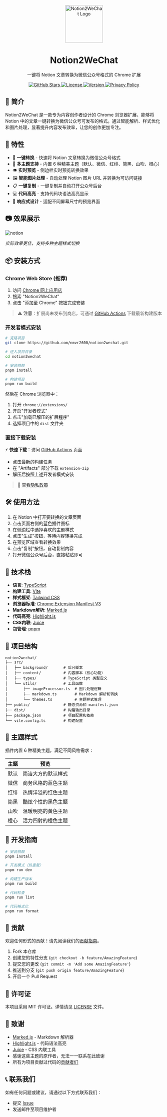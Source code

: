 <div align="center">
  <img src="icon.svg" alt="Notion2WeChat Logo" width="120" height="120">
  <h1>Notion2WeChat</h1>
  <p>一键将 Notion 文章转换为微信公众号格式的 Chrome 扩展</p>
  
  <p>
    <a href="https://github.com/nmvr2600/notion2wechat/stargazers">
      <img src="https://img.shields.io/github/stars/nmvr2600/notion2wechat" alt="GitHub Stars">
    </a>
    <a href="https://github.com/nmvr2600/notion2wechat/blob/main/LICENSE">
      <img src="https://img.shields.io/github/license/nmvr2600/notion2wechat" alt="License">
    </a>
    <a href="https://github.com/nmvr2600/notion2wechat/releases">
      <img src="https://img.shields.io/github/v/release/nmvr2600/notion2wechat" alt="Version">
    </a>
    <a href="./docs/privacy.html">
      <img src="https://img.shields.io/badge/privacy-policy-blue" alt="Privacy Policy">
    </a>
  </p>
</div>

## 🌟 简介

Notion2WeChat 是一款专为内容创作者设计的 Chrome 浏览器扩展，能够将 Notion 中的文章一键转换为微信公众号可发布的格式。通过智能解析、样式优化和图片处理，显著提升内容发布效率，让您的创作更加专注。

## 🚀 特性

- 🔄 **一键转换** - 快速将 Notion 文章转换为微信公众号格式
- 🎨 **多主题支持** - 内置 6 种精美主题（默认、微信、红绯、简黑、山吹、橙心）
- 👁️ **实时预览** - 侧边栏实时预览转换效果
- 🖼️ **智能图片处理** - 自动处理 Notion 图片 URL 并转换为可访问链接
- 📋 **一键复制** - 一键复制并自动打开公众号后台
- 💻 **代码高亮** - 支持代码块语法高亮显示
- 📱 **响应式设计** - 适配不同屏幕尺寸的预览界面

## 📷 效果展示

![notion](./docs/sample.png)

*实际效果更佳，支持多种主题样式切换*

## 📦 安装方式

### Chrome Web Store (推荐)
1. 访问 [Chrome 网上应用店](https://chrome.google.com/webstore)
2. 搜索 "Notion2WeChat"
3. 点击 "添加至 Chrome" 按钮完成安装

> ⚠️ **注意**：扩展尚未发布到商店，可通过 [GitHub Actions](https://github.com/nmvr2600/notion2wechat/actions) 下载最新构建版本

### 开发者模式安装
```bash
# 克隆项目
git clone https://github.com/nmvr2600/notion2wechat.git

# 进入项目目录
cd notion2wechat

# 安装依赖
pnpm install

# 构建项目
pnpm run build
```

然后在 Chrome 浏览器中：
1. 打开 `chrome://extensions/`
2. 开启"开发者模式"
3. 点击"加载已解压的扩展程序"
4. 选择项目中的 `dist` 文件夹

### 直接下载安装
⚡ **快速下载**：访问 [GitHub Actions](https://github.com/nmvr2600/notion2wechat/actions) 页面
- 点击最新的构建任务
- 在 "Artifacts" 部分下载 `extension-zip`
- 解压后按照上述开发者模式安装

> 📜 [查看隐私政策](./docs/privacy.html)

## 🛠️ 使用方法

1. 在 Notion 中打开要转换的文章页面
2. 点击页面右侧的蓝色插件图标
3. 在侧边栏中选择喜欢的主题样式
4. 点击"生成"按钮，等待内容转换完成
5. 在预览区域查看转换效果
6. 点击"复制"按钮，自动复制内容
7. 打开微信公众号后台，直接粘贴即可

## 🧰 技术栈

- **语言**: [TypeScript](https://www.typescriptlang.org/)
- **构建工具**: [Vite](https://vitejs.dev/)
- **样式框架**: [Tailwind CSS](https://tailwindcss.com/)
- **浏览器标准**: [Chrome Extension Manifest V3](https://developer.chrome.com/docs/extensions/mv3/)
- **Markdown解析**: [Marked.js](https://marked.js.org/)
- **代码高亮**: [Highlight.js](https://highlightjs.org/)
- **CSS内联**: [Juice](https://github.com/Automattic/juice)
- **包管理**: [pnpm](https://pnpm.io/)

## 📁 项目结构

```
notion2wechat/
├── src/
│   ├── background/       # 后台脚本
│   ├── content/          # 内容脚本（核心功能）
│   ├── types/            # TypeScript 类型定义
│   └── utils/            # 工具函数
│       ├── imageProcessor.ts  # 图片处理逻辑
│       ├── markdown.ts        # Markdown 解析和转换
│       └── themes.ts          # 主题样式管理
├── public/               # 静态资源和 manifest.json
├── dist/                 # 构建输出目录
├── package.json          # 项目配置和依赖
└── vite.config.ts        # 构建配置
```

## 🎨 主题样式

插件内置 6 种精美主题，满足不同风格需求：

| 主题 | 预览 |
|------|------|
| 默认 | 简洁大方的默认样式 |
| 微信 | 商务风格的蓝色主题 |
| 红绯 | 热情洋溢的红色主题 |
| 简黑 | 酷炫个性的黑色主题 |
| 山吹 | 温暖明亮的黄色主题 |
| 橙心 | 活力四射的橙色主题 |

## 🔧 开发指南

```bash
# 安装依赖
pnpm install

# 开发模式（热重载）
pnpm run dev

# 构建生产版本
pnpm run build

# 代码检查
pnpm run lint

# 代码格式化
pnpm run format
```

## 🤝 贡献

欢迎任何形式的贡献！请先阅读我们的[贡献指南](CONTRIBUTING.md)。

1. Fork 本仓库
2. 创建您的特性分支 (`git checkout -b feature/AmazingFeature`)
3. 提交您的更改 (`git commit -m 'Add some AmazingFeature'`)
4. 推送到分支 (`git push origin feature/AmazingFeature`)
5. 开启一个 Pull Request

## 📄 许可证

本项目采用 MIT 许可证。详情请见 [LICENSE](LICENSE) 文件。

## 🙏 致谢

- [Marked.js](https://marked.js.org/) - Markdown 解析器
- [Highlight.js](https://highlightjs.org/) - 代码语法高亮
- [Juice](https://github.com/Automattic/juice) - CSS 内联工具
- 感谢这些主题的原作者，无法一一联系在此致谢
- 所有为项目贡献过代码的[贡献者们](https://github.com/nmvr2600/notion2wechat/graphs/contributors)

## 📞 联系我们

如有任何问题或建议，请通过以下方式联系我们：

- 提交 [Issue](https://github.com/nmvr2600/notion2wechat/issues)
- 发送邮件至项目维护者